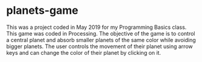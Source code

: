 # planets-game
This was a project coded in May 2019 for my Programming Basics class. This game was coded in Processing.
The objective of the game is to control a central planet and absorb smaller planets of the same color while avoiding bigger planets. The user controls the movement of their planet using arrow keys and can change the color of their planet by clicking on it.
